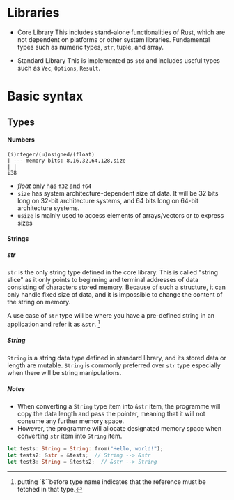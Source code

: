 # Libraries
- Core Library
This includes stand-alone functionalities of Rust, which are not dependent on platforms
or other system libraries. Fundamental types such as numeric types, `str`, tuple, and 
array.

- Standard Library
This is implemented as `std` and includes useful types such as `Vec`, `Options`, `Result`.

# Basic syntax
## Types

#### Numbers
```
(i)nteger/(u)nsigned/(float)   
| --- memory bits: 8,16,32,64,128,size 
| | 
i38
```
- *float* only has `f32` and `f64`
- `size` has system architecture-dependent size of data. It will be 32 bits long on 32-bit
architecture systems, and 64 bits long on 64-bit architecture systems. 
- `usize` is mainly used to access elements of arrays/vectors or to express sizes

#### Strings
##### str
`str` is the only string type defined in the core library.
This is called "string slice" as it only points to beginning and terminal addresses of 
data consisting of characters stored memory. Because of such a structure, 
it can only handle fixed size of data, and it is impossible to change the content of 
the string on memory.


A use case of `str` type will be where you have a pre-defined string in an application and
refer it as `&str`. [^1]


##### String
`String` is a string data type defined in standard library, and its stored data or 
length are mutable. `String` is commonly preferred over `str` type especially when
there will be string manipulations.


##### Notes
- When converting a `String` type item into `&str` item, the programme will copy the data 
length and pass the pointer, meaning that it will not consume any further memory space.
- However, the programme will allocate designated memory space when converting `str` item into `String` item.

```rust
let tests: String = String::from("Hello, world!");
let tests2: &str = &tests;  // String --> &str
let test3: String = &tests2;  // &str --> String
```


[^1]: putting `&``before type name indicates that the reference must be fetched in that 
type. 
